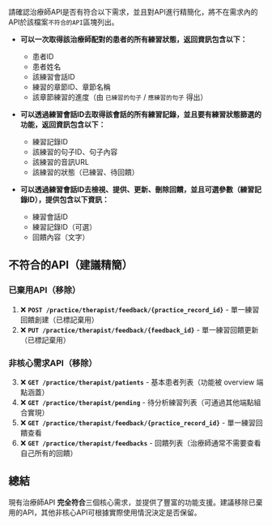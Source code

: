 請確認治療師API是否有符合以下需求，並且對API進行精簡化，將不在需求內的API於該檔案`不符合的API`區塊列出。
- **可以一次取得該治療師配對的患者的所有練習狀態，返回資訊包含以下：**
  - 患者ID
  - 患者姓名
  - 該練習會話ID
  - 練習的章節ID、章節名稱
  - 該章節練習的進度（由 `已練習的句子` / `應練習的句子` 得出）

- **可以透過練習會話ID去取得該會話的所有練習記錄，並且要有練習狀態篩選的功能，返回資訊包含以下：**
  - 練習記錄ID
  - 該練習的句子ID、句子內容
  - 該練習的音訊URL
  - 該練習的狀態（已練習、待回饋）

- **可以透過練習會話ID去檢視、提供、更新、刪除回饋，並且可選參數（練習記錄ID），提供包含以下資訊：**
  - 練習會話ID
  - 練習記錄ID（可選）
  - 回饋內容（文字）

## 不符合的API（建議精簡）

### 已棄用API（移除）
1. ❌ **`POST /practice/therapist/feedback/{practice_record_id}`** - 單一練習回饋創建（已標記棄用）
2. ❌ **`PUT /practice/therapist/feedback/{feedback_id}`** - 單一練習回饋更新（已標記棄用）

### 非核心需求API（移除）
3. ❌ **`GET /practice/therapist/patients`** - 基本患者列表（功能被 overview 端點涵蓋）
4. ❌ **`GET /practice/therapist/pending`** - 待分析練習列表（可通過其他端點組合實現）
5. ❌ **`GET /practice/therapist/feedback/{practice_record_id}`** - 單一練習回饋查看
6. ❌ **`GET /practice/therapist/feedbacks`** - 回饋列表（治療師通常不需要查看自己所有的回饋）

## 總結
現有治療師API **完全符合**三個核心需求，並提供了豐富的功能支援。建議移除已棄用的API，其他非核心API可根據實際使用情況決定是否保留。